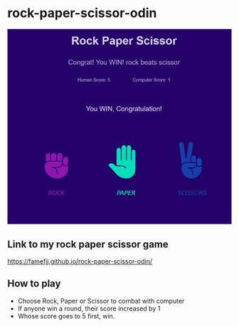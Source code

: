 # rock-paper-scissor-odin

![rock paper scissor game using JS](img/show_mygame.png)

## Link to my rock paper scissor game
https://famefjj.github.io/rock-paper-scissor-odin/

## How to play
- Choose Rock, Paper or Scissor to combat with computer
- If anyone win a round, their score increased by 1
- Whose score goes to 5 first, win.